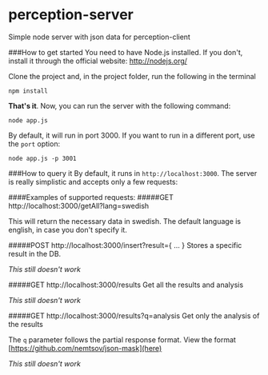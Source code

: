 perception-server
=================

Simple node server with json data for perception-client

###How to get started
You need to have Node.js installed. If you don't, install it through the official website: http://nodejs.org/

Clone the project and, in the project folder, run the following in the terminal
```
npm install
```

**That's it**. Now, you can run the server with the following command:
```
node app.js
```

By default, it will run in port 3000. If you want to run in a different port, use the ```port``` option:
```
node app.js -p 3001 
```

###How to query it
By default, it runs in ```http://localhost:3000```. The server is really simplistic and accepts only a few requests:

####Examples of supported requests:
#####GET http://localhost:3000/getAll?lang=swedish

This will return the necessary data in swedish. The default language is english, in case you don't specify it.

#####POST http://localhost:3000/insert?result={ ... }
Stores a specific result in the DB.

*This still doesn't work*

#####GET http://localhost:3000/results
Get all the results and analysis

*This still doesn't work*

#####GET http://localhost:3000/results?q=analysis
Get only the analysis of the results

The ```q``` parameter follows the partial response format. View the format [https://github.com/nemtsov/json-mask](here)

*This still doesn't work*
